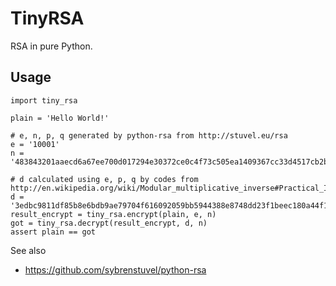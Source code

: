 # TinyRSA

RSA in pure Python.


## Usage

    import tiny_rsa

    plain = 'Hello World!'
    
    # e, n, p, q generated by python-rsa from http://stuvel.eu/rsa
    e = '10001'
    n = '483843201aaecd6a67ee700d017294e30372ce0c4f73c505ea1409367cc33d4517cb2b118da9a8242453a90e40db83b6cd011fbe19309781a5b0522dbd043959'
    
    # d calculated using e, p, q by codes from http://en.wikipedia.org/wiki/Modular_multiplicative_inverse#Practical_Implementation_in_Python
    d = '3edbc9811df85b8e6bdb9ae79704f616092059bb5944388e8748dd23f1beec180a44f1fdff67c08670b27e0253e1460c4651d685421e6007af37f1c4118a64a1'
    result_encrypt = tiny_rsa.encrypt(plain, e, n)
    got = tiny_rsa.decrypt(result_encrypt, d, n)
    assert plain == got



See also 

- https://github.com/sybrenstuvel/python-rsa
